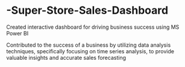 # -Super-Store-Sales-Dashboard
Created interactive dashboard for driving business success using MS Power BI

Contributed to the success of a business by utilizing data analysis techniques, specifically focusing on time series analysis, to provide valuable insights and accurate sales forecasting
